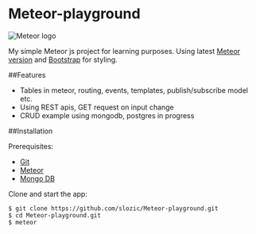 # Meteor-playground

![Meteor logo](https://d14xs1qewsqjcd.cloudfront.net/assets/meteor-logo-footer.png)

My simple Meteor js project for learning purposes. Using latest [Meteor version](https://www.meteor.com/install) and [Bootstrap](http://getbootstrap.com/) for styling.


##Features

- Tables in meteor, routing, events, templates, publish/subscribe model etc.
- Using REST apis, GET request on input change
- CRUD example using mongodb, postgres in progress

##Installation

Prerequisites:

- [Git](https://git-scm.com/)
- [Meteor](https://www.meteor.com/install)
- [Mongo DB](https://www.mongodb.org/)

Clone and start the app:

```
$ git clone https://github.com/slozic/Meteor-playground.git
$ cd Meteor-playground.git
$ meteor
```